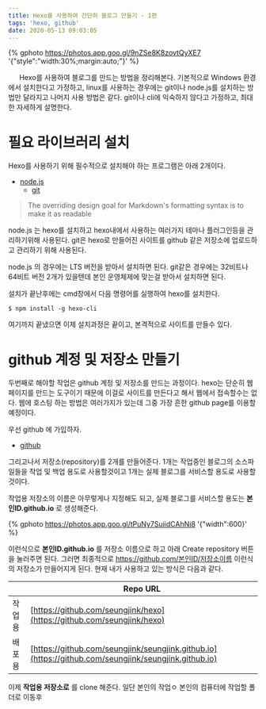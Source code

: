 ```yaml
---
title: Hexo를 사용하여 간단히 블로그 만들기 - 1편
tags: 'hexo, github'
date: 2020-05-13 09:03:05
---
```


{% gphoto https://photos.app.goo.gl/9nZSe8K8zovtQyXE7 '{"style":"width:30%;margin:auto;"}' %}


` `
` `
Hexo를 사용하여 블로그를 만드는 방법을 정리해본다.
기본적으로 Windows 환경에서 설치한다고 가정하고, linux를 사용하는 경우에는
git이나 node.js를 설치하는 방법만 달라지고 나머지 사용 방법은 같다.
git이나 cli에 익숙하지 않다고 가정하고, 최대한 자세하게 설명한다.
` `
` `
` `
# 필요 라이브러리 설치 

Hexo를 사용하기 위해 필수적으로 설치해야 하는 프로그램은 아래 2개이다.
  * [node.js](https://nodejs.org)
    - [git](https://git-scm.com/download/win)

> The overriding design goal for Markdown's
> formatting syntax is to make it as readable

node.js 는 hexo를 설치하고 hexo내에서 사용하는 여러가지 테마나 플러그인등을 관리하기위해 사용된다.
git은 hexo로 만들어진 사이트를 github 같은 저장소에 업로드하고 관리하기 위해 사용된다.

node.js 의 경우에는 LTS 버전을 받아서 설치하면 된다.
git같은 경우에는 32비트나 64비트 버전 2개가 있을텐데 본인 운영체제에 맞는걸 받아서 설치하면 된다.

설치가 끝난후에는 cmd창에서 다음 명령어를 실행하여 hexo를 설치한다.

```console
$ npm install -g hexo-cli
```

여기까지 끝냈으면 이제 설치과정은 끝이고, 본격적으로 사이트를 만들수 있다.
` `
` `
` `
# github 계정 및 저장소 만들기

두번째로 해야할 작업은 github 계정 및 저장소를 만드는 과정이다.
hexo는 단순히 웹페이지를 만드는 도구이기 때문에 이걸로 사이트를 만든다고 해서 웹에서 접속할수는 없다.
웹에 호스팅 하는 방법은 여러가지가 있는데 그중 가장 흔한 github page를 이용할 예정이다.

우선 github 에 가입하자.

* [github](https://github.com/) 

그리고나서 저장소(repository)를 2개를 만들어준다.
1개는 작업중인 블로그의 소스파일들을 작업 및 백업 용도로 사용할것이고
1개는 실제 블로그를 서비스할 용도로 사용할 것이다.

작업용 저장소의 이름은 아무렇게나 지정해도 되고, 
실제 블로그를 서비스할 용도는 **본인ID.github.io** 로 생성해준다.

{% gphoto https://photos.app.goo.gl/tPuNy7SuiidCAhNi8 '{"width":600}' %}

이런식으로 **본인ID.github.io** 를 저장소 이름으로 하고 아래 Create repository 버튼을 눌러주면 된다.
그러면 최종적으로 https://github.com/본인ID/저장소이름 이런식의 저장소가 만들어지게 된다.
현재 내가 사용하고 있는 방식은 다음과 같다.

|      |Repo URL            |
|------|--------------------|
|작업용|[https://github.com/seungjink/hexo](https://github.com/seungjink/hexo)             |
|배포용|[https://github.com/seungjink/seungjink.github.io](https://github.com/seungjink/seungjink.github.io)|

이제 **작업용 저장소로** 를 clone 해준다.
일단 본인의 작업ㅇ
본인의 컴퓨터에 작업할 폴더로 이동후 



